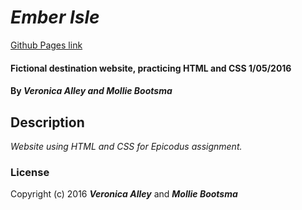 # _Ember Isle_

[Github Pages link](http://veronica-aubry.github.io/ember_isle//)

#### Fictional destination website, practicing HTML and CSS 1/05/2016

#### By _**Veronica Alley** and **Mollie Bootsma**_

## Description

_Website using HTML and CSS for Epicodus assignment._

### License

Copyright (c) 2016 **_Veronica Alley_** and **_Mollie Bootsma_**
